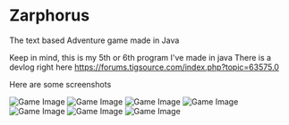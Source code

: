 # Zarphorus
The text based Adventure game made in Java

Keep in mind, this is my 5th or 6th program I've made in java
There is a devlog right here https://forums.tigsource.com/index.php?topic=63575.0

Here are some screenshots  

![Game Image](https://i.imgur.com/1svCuOI.png)
![Game Image](https://i.imgur.com/eXyuQgu.png)
![Game Image](https://image.prntscr.com/image/s0pBw_7LRgW6xtENl0ERAw.png)
![Game Image](http://i.imgur.com/ZnNcyt0.png)
![Game Image](https://i.imgur.com/euCPWnv.png)
![Game Image](https://i.imgur.com/pXZwGz2.png)
![Game Image](https://i.imgur.com/2p5JPQ2.png)